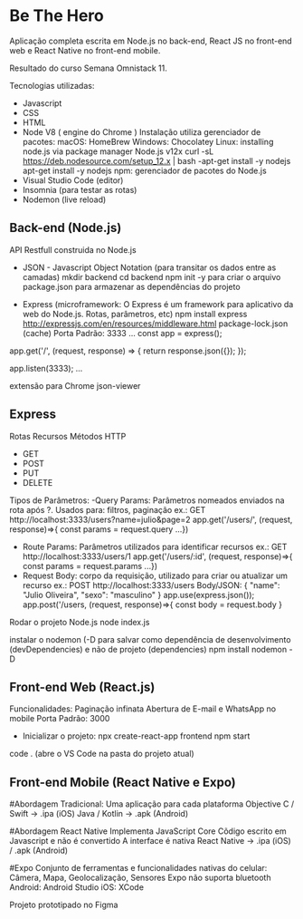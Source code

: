 # Be The Hero
Aplicação completa escrita em Node.js no back-end, React JS no front-end web e React Native no front-end mobile.

Resultado do curso Semana Omnistack 11.
 
Tecnologias utilizadas:
- Javascript
- CSS
- HTML
- Node
  V8 ( engine do Chrome )
  Instalação utiliza gerenciador de pacotes:
    macOS: HomeBrew
    Windows: Chocolatey
    Linux: installing node.js via package manager
    Node.js v12x
     curl -sL https://deb.nodesource.com/setup_12.x | bash -apt-get install -y nodejs
     apt-get install -y nodejs
    npm: gerenciador de pacotes do Node.js
 - Visual Studio Code (editor)
 - Insomnia (para testar as rotas)
 - Nodemon (live reload)
 
Back-end (Node.js)
------------------
API Restfull construida no Node.js
- JSON - Javascript Object Notation (para transitar os dados entre as camadas) 
mkdir backend
cd backend
npm init -y
 para criar o arquivo package.json para armazenar as dependências do projeto

- Express (microframework: O Express é um framework para aplicativo da web do Node.js. Rotas, parâmetros, etc)
 npm install express
 http://expressjs.com/en/resources/middleware.html
 package-lock.json (cache)
 Porta Padrão: 3333
 ...
 const app = express();
 
 app.get('/', (request, response) => {
  return response.json({});
  });
 
 app.listen(3333);
 ...
 
 extensão para Chrome json-viewer

Express
-------
Rotas
Recursos
Métodos HTTP
- GET
- POST
- PUT
- DELETE

Tipos de Parâmetros:
-Query Params: Parâmetros nomeados enviados na rota após ?. Usados para: filtros, paginação
ex.: GET http://localhost:3333/users?name=julio&page=2
     app.get('/users/', (request, response)=>{ const params = request.query ...})
- Route Params: Parâmetros utilizados para identificar recursos
ex.: GET http://localhost:3333/users/1
     app.get('/users/:id', (request, response)=>{ const params = request.params ...})
- Request Body: corpo da requisição, utilizado para criar ou atualizar um recurso
ex.: POST http://localhost:3333/users Body/JSON: { "name": "Julio Oliveira", "sexo": "masculino"  }
     app.use(express.json());
     app.post('/users, (request, response)=>{ const body = request.body }

Rodar o projeto Node.js
node index.js 

instalar o nodemon (-D para salvar como dependência de desenvolvimento (devDependencies) e não de projeto (dependencies)
npm install nodemon -D


Front-end Web (React.js)
------------------------
Funcionalidades:
Paginação infinata
Abertura de E-mail e WhatsApp no mobile
Porta Padrão: 3000

- Inicializar o projeto:
npx create-react-app frontend
npm start

code . (abre o VS Code na pasta do projeto atual)




Front-end Mobile (React Native e Expo)
-------------------------------------
#Abordagem Tradicional: Uma aplicação para cada plataforma
 Objective C / Swift -> .ipa (iOS)
 Java / Kotlin -> .apk (Android)

#Abordagem React Native
 Implementa JavaScript Core
 Cõdigo escrito em Javascript e não é convertido
 A interface é nativa
 React Native -> .ipa (iOS) / .apk (Android)

#Expo
Conjunto de ferramentas e funcionalidades nativas do celular: Câmera, Mapa, Geolocalização, Sensores
Expo não suporta bluetooth
Android: Android Studio
iOS: XCode



Projeto prototipado no Figma
